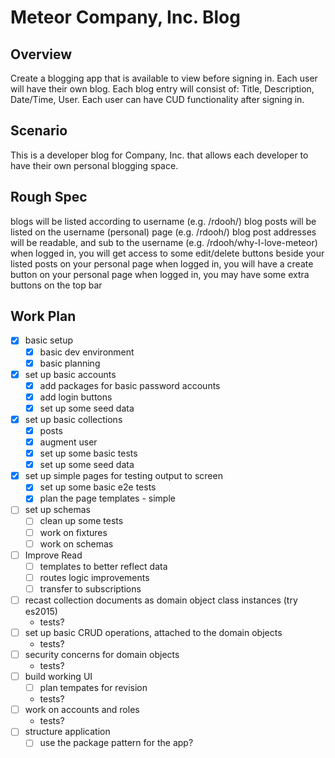 # Meteor Company, Inc. Blog

## Overview
Create a blogging app that is available to view before signing in. Each user will have their own blog. Each blog entry will consist of: Title, Description, Date/Time, User. Each user can have CUD functionality after signing in.

## Scenario
This is a developer blog for Company, Inc. that allows each developer to have their own personal blogging space.

## Rough Spec
blogs will be listed according to username (e.g. /rdooh/)
blog posts will be listed on the username (personal) page (e.g. /rdooh/)
blog post addresses will be readable, and sub to the username (e.g. /rdooh/why-I-love-meteor)
when logged in, you will get access to some edit/delete buttons beside your listed posts on your personal page
when logged in, you will have a create button on your personal page
when logged in, you may have some extra buttons on the top bar

## Work Plan
- [x] basic setup
  - [x] basic dev environment
  - [x] basic planning
- [x] set up basic accounts
  - [x] add packages for basic password accounts
  - [x] add login buttons
  - [x] set up some seed data
- [x] set up basic collections
  - [x] posts
  - [x] augment user
  - [x] set up some basic tests
  - [x] set up some seed data
- [x] set up simple pages for testing output to screen
  - [x] set up some basic e2e tests
  - [x] plan the page templates - simple
- [ ] set up schemas
  - [ ] clean up some tests
  - [ ] work on fixtures
  - [ ] work on schemas
- [ ] Improve Read
  - [ ] templates to better reflect data
  - [ ] routes logic improvements
  - [ ] transfer to subscriptions
- [ ] recast collection documents as domain object class instances (try es2015)
  - tests?
- [ ] set up basic CRUD operations, attached to the domain objects
  - tests?
- [ ] security concerns for domain objects
  - tests?
- [ ] build working UI
  - [ ] plan tempates for revision
  - tests?
- [ ] work on accounts and roles
  - tests?
- [ ] structure application
  - [ ] use the package pattern for the app?
